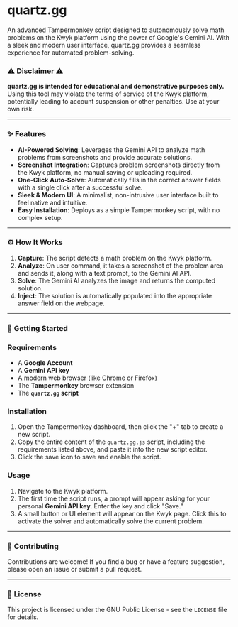 # quartz.gg

An advanced Tampermonkey script designed to autonomously solve math problems on the Kwyk platform using the power of Google's Gemini AI. With a sleek and modern user interface, quartz.gg provides a seamless experience for automated problem-solving.

### ⚠️ **Disclaimer** ⚠️

**quartz.gg is intended for educational and demonstrative purposes only.** Using this tool may violate the terms of service of the Kwyk platform, potentially leading to account suspension or other penalties. Use at your own risk.

---

### ✨ **Features**

* **AI-Powered Solving**: Leverages the Gemini API to analyze math problems from screenshots and provide accurate solutions.
* **Screenshot Integration**: Captures problem screenshots directly from the Kwyk platform, no manual saving or uploading required.
* **One-Click Auto-Solve**: Automatically fills in the correct answer fields with a single click after a successful solve.
* **Sleek & Modern UI**: A minimalist, non-intrusive user interface built to feel native and intuitive.
* **Easy Installation**: Deploys as a simple Tampermonkey script, with no complex setup.

---

### ⚙️ **How It Works**

1.  **Capture**: The script detects a math problem on the Kwyk platform.
2.  **Analyze**: On user command, it takes a screenshot of the problem area and sends it, along with a text prompt, to the Gemini AI API.
3.  **Solve**: The Gemini AI analyzes the image and returns the computed solution.
4.  **Inject**: The solution is automatically populated into the appropriate answer field on the webpage.

---

### 🚀 **Getting Started**

### **Requirements**

* A **Google Account**
* A **Gemini API key**
* A modern web browser (like Chrome or Firefox)
* The **Tampermonkey** browser extension
* The **`quartz.gg` script**

### **Installation**

1.  Open the Tampermonkey dashboard, then click the "+" tab to create a new script.
2.  Copy the entire content of the `quartz.gg.js` script, including the requirements listed above, and paste it into the new script editor.
3.  Click the save icon to save and enable the script.

### **Usage**

1.  Navigate to the Kwyk platform.
2.  The first time the script runs, a prompt will appear asking for your personal **Gemini API key**. Enter the key and click "Save."
3.  A small button or UI element will appear on the Kwyk page. Click this to activate the solver and automatically solve the current problem.

---

### 🤝 **Contributing**

Contributions are welcome! If you find a bug or have a feature suggestion, please open an issue or submit a pull request.

---

### 📄 **License**

This project is licensed under the GNU Public License - see the `LICENSE` file for details.

